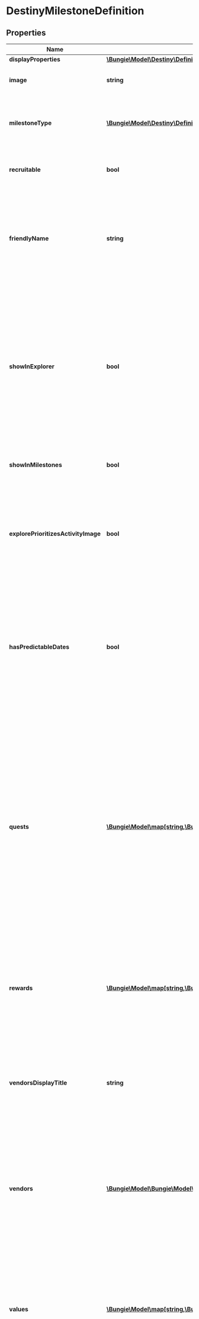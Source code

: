 # DestinyMilestoneDefinition

## Properties
Name | Type | Description | Notes
------------ | ------------- | ------------- | -------------
**displayProperties** | [**\Bungie\Model\Destiny\Definitions\Common\DestinyDisplayPropertiesDefinition**](DestinyDisplayPropertiesDefinition.md) |  | [optional] 
**image** | **string** | A custom image someone made just for the milestone. Isn&#39;t that special? | [optional] 
**milestoneType** | [**\Bungie\Model\Destiny\Definitions\Milestones\DestinyMilestoneType**](DestinyMilestoneType.md) | An enumeration listing one of the possible types of milestones. Check out the DestinyMilestoneType enum for more info! | [optional] 
**recruitable** | **bool** | If True, then the Milestone has been integrated with BNet&#39;s recruiting feature. | [optional] 
**friendlyName** | **string** | If the milestone has a friendly identifier for association with other features - such as Recruiting - that identifier can be found here. This is \&quot;friendly\&quot; in that it looks better in a URL than whatever the identifier for the Milestone actually is. | [optional] 
**showInExplorer** | **bool** | If TRUE, this entry should be returned in the list of milestones for the \&quot;Explore Destiny\&quot; (i.e. new BNet homepage) features of Bungie.net (as long as the underlying event is active) Note that this is a property specifically used by BNet and the companion app for the \&quot;Live Events\&quot; feature of the front page/welcome view: it&#39;s not a reflection of what you see in-game. | [optional] 
**showInMilestones** | **bool** | Determines whether we&#39;ll show this Milestone in the user&#39;s personal Milestones list. | [optional] 
**explorePrioritizesActivityImage** | **bool** | If TRUE, \&quot;Explore Destiny\&quot; (the front page of BNet and the companion app) prioritize using the activity image over any overriding Quest or Milestone image provided. This unfortunate hack is brought to you by Trials of The Nine. | [optional] 
**hasPredictableDates** | **bool** | A shortcut for clients - and the server - to understand whether we can predict the start and end dates for this event. In practice, there are multiple ways that an event could have predictable date ranges, but not all events will be able to be predicted via any mechanism (for instance, events that are manually triggered on and off) | [optional] 
**quests** | [**\Bungie\Model\map[string,\Bungie\Model\Destiny\Definitions\Milestones\DestinyMilestoneQuestDefinition]**](DestinyMilestoneQuestDefinition.md) | The full set of possible Quests that give the overview of the Milestone event/activity in question. Only one of these can be active at a time for a given Conceptual Milestone, but many of them may be \&quot;available\&quot; for the user to choose from. (for instance, with Milestones you can choose from the three available Quests, but only one can be active at a time) Keyed by the quest item.  As of Forsaken (~September 2018), Quest-style Milestones are being removed for many types of activities. There will likely be further revisions to the Milestone concept in the future. | [optional] 
**rewards** | [**\Bungie\Model\map[string,\Bungie\Model\Destiny\Definitions\Milestones\DestinyMilestoneRewardCategoryDefinition]**](DestinyMilestoneRewardCategoryDefinition.md) | If this milestone can provide rewards, this will define the categories into which the individual reward entries are placed.  This is keyed by the Category&#39;s hash, which is only guaranteed to be unique within a given Milestone. | [optional] 
**vendorsDisplayTitle** | **string** | If you&#39;re going to show Vendors for the Milestone, you can use this as a localized \&quot;header\&quot; for the section where you show that vendor data. It&#39;ll provide a more context-relevant clue about what the vendor&#39;s role is in the Milestone. | [optional] 
**vendors** | [**\Bungie\Model\\Bungie\Model\Destiny\Definitions\Milestones\DestinyMilestoneVendorDefinition[]**](DestinyMilestoneVendorDefinition.md) | Sometimes, milestones will have rewards provided by Vendors. This definition gives the information needed to understand which vendors are relevant, the order in which they should be returned if order matters, and the conditions under which the Vendor is relevant to the user. | [optional] 
**values** | [**\Bungie\Model\map[string,\Bungie\Model\Destiny\Definitions\Milestones\DestinyMilestoneValueDefinition]**](DestinyMilestoneValueDefinition.md) | Sometimes, milestones will have arbitrary values associated with them that are of interest to us or to third party developers. This is the collection of those values&#39; definitions, keyed by the identifier of the value and providing useful definition information such as localizable names and descriptions for the value. | [optional] 
**isInGameMilestone** | **bool** | Some milestones are explicit objectives that you can see and interact with in the game. Some milestones are more conceptual, built by BNet to help advise you on activities and events that happen in-game but that aren&#39;t explicitly shown in game as Milestones. If this is TRUE, you can see this as a milestone in the game. If this is FALSE, it&#39;s an event or activity you can participate in, but you won&#39;t see it as a Milestone in the game&#39;s UI. | [optional] 
**activities** | [**\Bungie\Model\\Bungie\Model\Destiny\Definitions\Milestones\DestinyMilestoneChallengeActivityDefinition[]**](DestinyMilestoneChallengeActivityDefinition.md) | A Milestone can now be represented by one or more activities directly (without a backing Quest), and that activity can have many challenges, modifiers, and related to it. | [optional] 
**defaultOrder** | **int** |  | [optional] 
**hash** | **int** | The unique identifier for this entity. Guaranteed to be unique for the type of entity, but not globally.  When entities refer to each other in Destiny content, it is this hash that they are referring to. | [optional] 
**index** | **int** | The index of the entity as it was found in the investment tables. | [optional] 
**redacted** | **bool** | If this is true, then there is an entity with this identifier/type combination, but BNet is not yet allowed to show it. Sorry! | [optional] 

[[Back to Model list]](../README.md#documentation-for-models) [[Back to API list]](../README.md#documentation-for-api-endpoints) [[Back to README]](../README.md)


